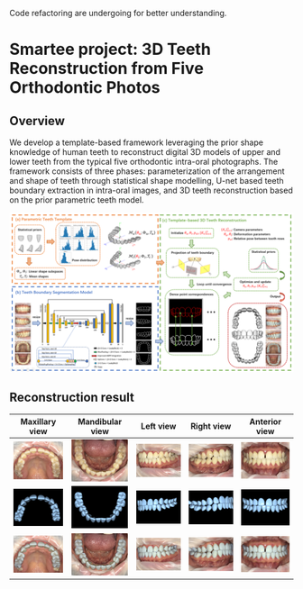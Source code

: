 Code refactoring are undergoing for better understanding.

# Smartee project: 3D Teeth Reconstruction from Five Orthodontic Photos

## Overview
We develop a template-based framework leveraging the prior shape knowledge of human teeth to reconstruct digital 3D models of upper and lower teeth from the typical five orthodontic intra-oral photographs. The framework consists of three phases: parameterization of the arrangement and shape of teeth through statistical shape modelling, U-net based teeth boundary extraction in intra-oral images, and 3D teeth reconstruction based on the prior parametric teeth model.
<p align="center">
    <img src=".\demo\assets\teeth_reconstruction_framework.png" alt="teeth reconstruction framework" width="800"/>
</p>

## Reconstruction result

Maxillary view |  Mandibular view | Left view | Right view | Anterior view
:----:|:----:|:----:|:----:|:----:
<img src=".\seg\valid\image\1-0.png" alt="orthodontic photo: maxillary view" width="100"/>|<img src=".\seg\valid\image\1-1.png" alt="orthodontic photo: mandibular view" width="100"/>|<img src=".\seg\valid\image\1-2.png" alt="orthodontic photo: left view" width="100"/>|<img src=".\seg\valid\image\1-3.png" alt="orthodontic photo: right view" width="100"/>|<img src=".\seg\valid\image\1-4.png" alt="orthodontic photo: anterior view" width="100"/>
<img src=".\demo\visualization\mesh-tag=1-PHOTO.UPPER.png" alt="reconstructed teeth: maxillary view" width="100"/>|<img src=".\demo\visualization\mesh-tag=1-PHOTO.LOWER.png" alt="reconstructed teeth: mandibular view" width="100"/>|<img src=".\demo\visualization\mesh-tag=1-PHOTO.LEFT.png" alt="reconstructed teeth: left view" width="100"/>|<img src=".\demo\visualization\mesh-tag=1-PHOTO.RIGHT.png" alt="reconstructed teeth: right view" width="100"/>|<img src=".\demo\visualization\mesh-tag=1-PHOTO.FRONTAL.png" alt="reconstructed teeth: anterior view" width="100"/>
<img src=".\demo\visualization\overlay-tag=1-PHOTO.UPPER.png" alt="projection: maxillary view" width="100"/>|<img src=".\demo\visualization\overlay-tag=1-PHOTO.LOWER.png" alt="projection teeth: mandibular view" width="100"/>|<img src=".\demo\visualization\overlay-tag=1-PHOTO.LEFT.png" alt="projection teeth: left view" width="100"/>|<img src=".\demo\visualization\overlay-tag=1-PHOTO.RIGHT.png" alt="projection teeth: right view" width="100"/>|<img src=".\demo\visualization\overlay-tag=1-PHOTO.FRONTAL.png" alt="projection teeth: anterior view" width="100"/>
